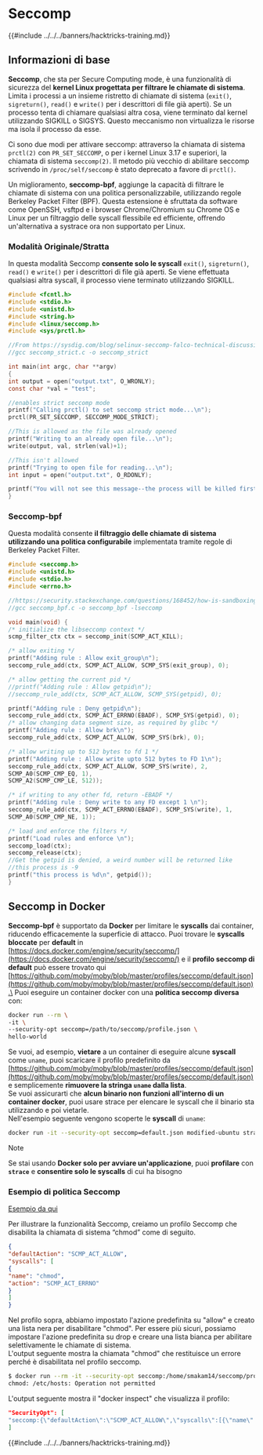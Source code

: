 # Seccomp

{{#include ../../../banners/hacktricks-training.md}}

## Informazioni di base

**Seccomp**, che sta per Secure Computing mode, è una funzionalità di sicurezza del **kernel Linux progettata per filtrare le chiamate di sistema**. Limita i processi a un insieme ristretto di chiamate di sistema (`exit()`, `sigreturn()`, `read()` e `write()` per i descrittori di file già aperti). Se un processo tenta di chiamare qualsiasi altra cosa, viene terminato dal kernel utilizzando SIGKILL o SIGSYS. Questo meccanismo non virtualizza le risorse ma isola il processo da esse.

Ci sono due modi per attivare seccomp: attraverso la chiamata di sistema `prctl(2)` con `PR_SET_SECCOMP`, o per i kernel Linux 3.17 e superiori, la chiamata di sistema `seccomp(2)`. Il metodo più vecchio di abilitare seccomp scrivendo in `/proc/self/seccomp` è stato deprecato a favore di `prctl()`.

Un miglioramento, **seccomp-bpf**, aggiunge la capacità di filtrare le chiamate di sistema con una politica personalizzabile, utilizzando regole Berkeley Packet Filter (BPF). Questa estensione è sfruttata da software come OpenSSH, vsftpd e i browser Chrome/Chromium su Chrome OS e Linux per un filtraggio delle syscall flessibile ed efficiente, offrendo un'alternativa a systrace ora non supportato per Linux.

### **Modalità Originale/Stratta**

In questa modalità Seccomp **consente solo le syscall** `exit()`, `sigreturn()`, `read()` e `write()` per i descrittori di file già aperti. Se viene effettuata qualsiasi altra syscall, il processo viene terminato utilizzando SIGKILL.
```c:seccomp_strict.c
#include <fcntl.h>
#include <stdio.h>
#include <unistd.h>
#include <string.h>
#include <linux/seccomp.h>
#include <sys/prctl.h>

//From https://sysdig.com/blog/selinux-seccomp-falco-technical-discussion/
//gcc seccomp_strict.c -o seccomp_strict

int main(int argc, char **argv)
{
int output = open("output.txt", O_WRONLY);
const char *val = "test";

//enables strict seccomp mode
printf("Calling prctl() to set seccomp strict mode...\n");
prctl(PR_SET_SECCOMP, SECCOMP_MODE_STRICT);

//This is allowed as the file was already opened
printf("Writing to an already open file...\n");
write(output, val, strlen(val)+1);

//This isn't allowed
printf("Trying to open file for reading...\n");
int input = open("output.txt", O_RDONLY);

printf("You will not see this message--the process will be killed first\n");
}
```
### Seccomp-bpf

Questa modalità consente **il filtraggio delle chiamate di sistema utilizzando una politica configurabile** implementata tramite regole di Berkeley Packet Filter.
```c:seccomp_bpf.c
#include <seccomp.h>
#include <unistd.h>
#include <stdio.h>
#include <errno.h>

//https://security.stackexchange.com/questions/168452/how-is-sandboxing-implemented/175373
//gcc seccomp_bpf.c -o seccomp_bpf -lseccomp

void main(void) {
/* initialize the libseccomp context */
scmp_filter_ctx ctx = seccomp_init(SCMP_ACT_KILL);

/* allow exiting */
printf("Adding rule : Allow exit_group\n");
seccomp_rule_add(ctx, SCMP_ACT_ALLOW, SCMP_SYS(exit_group), 0);

/* allow getting the current pid */
//printf("Adding rule : Allow getpid\n");
//seccomp_rule_add(ctx, SCMP_ACT_ALLOW, SCMP_SYS(getpid), 0);

printf("Adding rule : Deny getpid\n");
seccomp_rule_add(ctx, SCMP_ACT_ERRNO(EBADF), SCMP_SYS(getpid), 0);
/* allow changing data segment size, as required by glibc */
printf("Adding rule : Allow brk\n");
seccomp_rule_add(ctx, SCMP_ACT_ALLOW, SCMP_SYS(brk), 0);

/* allow writing up to 512 bytes to fd 1 */
printf("Adding rule : Allow write upto 512 bytes to FD 1\n");
seccomp_rule_add(ctx, SCMP_ACT_ALLOW, SCMP_SYS(write), 2,
SCMP_A0(SCMP_CMP_EQ, 1),
SCMP_A2(SCMP_CMP_LE, 512));

/* if writing to any other fd, return -EBADF */
printf("Adding rule : Deny write to any FD except 1 \n");
seccomp_rule_add(ctx, SCMP_ACT_ERRNO(EBADF), SCMP_SYS(write), 1,
SCMP_A0(SCMP_CMP_NE, 1));

/* load and enforce the filters */
printf("Load rules and enforce \n");
seccomp_load(ctx);
seccomp_release(ctx);
//Get the getpid is denied, a weird number will be returned like
//this process is -9
printf("this process is %d\n", getpid());
}
```
## Seccomp in Docker

**Seccomp-bpf** è supportato da **Docker** per limitare le **syscalls** dai container, riducendo efficacemente la superficie di attacco. Puoi trovare le **syscalls bloccate** per **default** in [https://docs.docker.com/engine/security/seccomp/](https://docs.docker.com/engine/security/seccomp/) e il **profilo seccomp di default** può essere trovato qui [https://github.com/moby/moby/blob/master/profiles/seccomp/default.json](https://github.com/moby/moby/blob/master/profiles/seccomp/default.json).\
Puoi eseguire un container docker con una **politica seccomp** **diversa** con:
```bash
docker run --rm \
-it \
--security-opt seccomp=/path/to/seccomp/profile.json \
hello-world
```
Se vuoi, ad esempio, **vietare** a un container di eseguire alcune **syscall** come `uname`, puoi scaricare il profilo predefinito da [https://github.com/moby/moby/blob/master/profiles/seccomp/default.json](https://github.com/moby/moby/blob/master/profiles/seccomp/default.json) e semplicemente **rimuovere la stringa `uname` dalla lista**.\
Se vuoi assicurarti che **alcun binario non funzioni all'interno di un container docker**, puoi usare strace per elencare le syscall che il binario sta utilizzando e poi vietarle.\
Nell'esempio seguente vengono scoperte le **syscall** di `uname`:
```bash
docker run -it --security-opt seccomp=default.json modified-ubuntu strace uname
```
> [!NOTE]
> Se stai usando **Docker solo per avviare un'applicazione**, puoi **profilare** con **`strace`** e **consentire solo le syscalls** di cui ha bisogno

### Esempio di politica Seccomp

[Esempio da qui](https://sreeninet.wordpress.com/2016/03/06/docker-security-part-2docker-engine/)

Per illustrare la funzionalità Seccomp, creiamo un profilo Seccomp che disabilita la chiamata di sistema “chmod” come di seguito.
```json
{
"defaultAction": "SCMP_ACT_ALLOW",
"syscalls": [
{
"name": "chmod",
"action": "SCMP_ACT_ERRNO"
}
]
}
```
Nel profilo sopra, abbiamo impostato l'azione predefinita su "allow" e creato una lista nera per disabilitare "chmod". Per essere più sicuri, possiamo impostare l'azione predefinita su drop e creare una lista bianca per abilitare selettivamente le chiamate di sistema.\
L'output seguente mostra la chiamata "chmod" che restituisce un errore perché è disabilitata nel profilo seccomp.
```bash
$ docker run --rm -it --security-opt seccomp:/home/smakam14/seccomp/profile.json busybox chmod 400 /etc/hosts
chmod: /etc/hosts: Operation not permitted
```
L'output seguente mostra il "docker inspect" che visualizza il profilo:
```json
"SecurityOpt": [
"seccomp:{\"defaultAction\":\"SCMP_ACT_ALLOW\",\"syscalls\":[{\"name\":\"chmod\",\"action\":\"SCMP_ACT_ERRNO\"}]}"
]
```
{{#include ../../../banners/hacktricks-training.md}}
